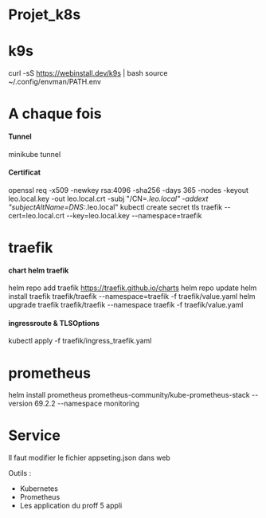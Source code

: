 # Projet_k8s

# k9s
curl -sS https://webinstall.dev/k9s | bash
source ~/.config/envman/PATH.env

# A chaque fois
#### Tunnel
minikube tunnel
#### Certificat
openssl req -x509 -newkey rsa:4096 -sha256 -days 365 -nodes -keyout leo.local.key -out leo.local.crt -subj "/CN=*.leo.local" -addext "subjectAltName=DNS:*.leo.local"
kubectl create secret tls traefik --cert=leo.local.crt --key=leo.local.key --namespace=traefik
# traefik
#### chart helm traefik
helm repo add traefik https://traefik.github.io/charts
helm repo update
helm install traefik traefik/traefik --namespace=traefik -f traefik/value.yaml
helm upgrade traefik traefik/traefik --namespace traefik -f traefik/value.yaml
#### ingressroute & TLSOptions
kubectl apply -f traefik/ingress_traefik.yaml

# prometheus
helm install prometheus prometheus-community/kube-prometheus-stack --version 69.2.2 --namespace monitoring


# Service

Il faut modifier le fichier appseting.json dans web



Outils :
- Kubernetes
- Prometheus
- Les application du proff 5 appli
